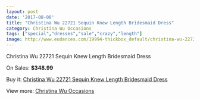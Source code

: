 ```yaml
---
layout: post
date: '2017-08-08'
title: "Christina Wu 22721 Sequin Knew Length Bridesmaid Dress"
category: Christina Wu Occasions
tags: ["special","dresses","sale","crazy","length"]
image: http://www.eudances.com/19994-thickbox_default/christina-wu-22721-sequin-knew-length-bridesmaid-dress.jpg
---
```

Christina Wu 22721 Sequin Knew Length Bridesmaid Dress

On Sales: **$348.99**
<a href="https://www.eudances.com/en/christina-wu-occasions/5983-christina-wu-22721-sequin-knew-length-bridesmaid-dress.html"><amp-img layout="responsive" width="600" height="600" src="//www.eudances.com/19994-thickbox_default/christina-wu-22721-sequin-knew-length-bridesmaid-dress.jpg" alt="Christina Wu 22721 Sequin Knew Length Bridesmaid Dress 0" /></a>
<a href="https://www.eudances.com/en/christina-wu-occasions/5983-christina-wu-22721-sequin-knew-length-bridesmaid-dress.html"><amp-img layout="responsive" width="600" height="600" src="//www.eudances.com/19995-thickbox_default/christina-wu-22721-sequin-knew-length-bridesmaid-dress.jpg" alt="Christina Wu 22721 Sequin Knew Length Bridesmaid Dress 1" /></a>

Buy it: [Christina Wu 22721 Sequin Knew Length Bridesmaid Dress](https://www.eudances.com/en/christina-wu-occasions/5983-christina-wu-22721-sequin-knew-length-bridesmaid-dress.html "Christina Wu 22721 Sequin Knew Length Bridesmaid Dress")

View more: [Christina Wu Occasions](https://www.eudances.com/en/59-christina-wu-occasions "Christina Wu Occasions")